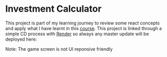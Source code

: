 # Investment Calculator

This project is part of my learning journey to review some react concepts and apply what I have learnt in this [course](https://www.udemy.com/share/101Way3@e8EpiVgpa4yAGBPlY5OfAVHoqqPoV3FtIxfQQsqBUzmbmgHIsC9m_BPMvZXInie1QA==/).
This project is linked through a simple CD process with [Render](https://render.com/) so always any master update will be deployed here:

Note: The game screen is not UI reponsive friendly
